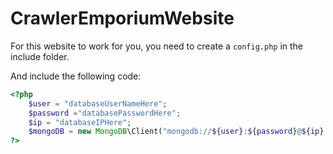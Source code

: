 # CrawlerEmporiumWebsite

For this website to work for you, you need to create a `config.php` in the include folder.

And include the following code:
```php
<?php
    $user = "databaseUserNameHere";
    $password ="databasePasswordHere";
    $ip = "databaseIPHere";
    $mongoDB = new MongoDB\Client("mongodb://${user}:${password}@${ip}:27017/?authSource=${user}");
?>
```